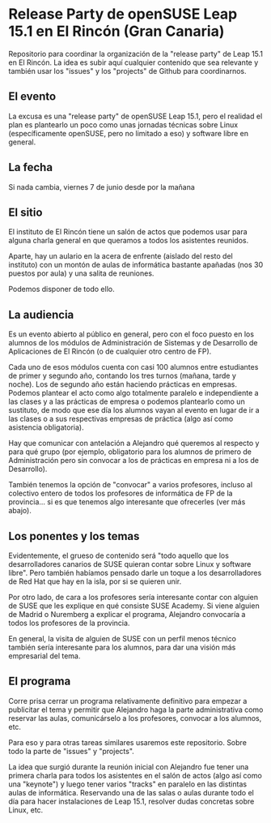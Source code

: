 # Release Party de openSUSE Leap 15.1 en El Rincón (Gran Canaria)

Repositorio para coordinar la organización de la "release party" de Leap 15.1 en
El Rincón. La idea es subir aquí cualquier contenido que sea relevante y también
usar los "issues" y los "projects" de Github para coordinarnos.

## El evento

La excusa es una "release party" de openSUSE Leap 15.1, pero el realidad el plan
es plantearlo un poco como unas jornadas técnicas sobre Linux (específicamente
openSUSE, pero no limitado a eso) y software libre en general.

## La fecha

Si nada cambia, viernes 7 de junio desde por la mañana

## El sitio

El instituto de El Rincón tiene un salón de actos que podemos usar para alguna
charla general en que queramos a todos los asistentes reunidos.

Aparte, hay un aulario en la acera de enfrente (aislado del resto del instituto)
con un montón de aulas de informática bastante apañadas (nos 30 puestos por aula)
y una salita de reuniones.

Podemos disponer de todo ello.

## La audiencia

Es un evento abierto al público en general, pero con el foco puesto en los
alumnos de los módulos de Administración de Sistemas y de Desarrollo de
Aplicaciones de El Rincón (o de cualquier otro centro de FP).

Cada uno de esos módulos cuenta con casi 100 alumnos entre estudiantes de primer
y segundo año, contando los tres turnos (mañana, tarde y noche). Los de segundo
año están haciendo prácticas en empresas. Podemos plantear el acto como algo
totalmente paralelo e independiente a las clases y a las prácticas de empresa
o podemos plantearlo como un sustituto, de modo que ese día los alumnos vayan al
evento en lugar de ir a las clases o a sus respectivas empresas de práctica
(algo así como asistencia obligatoria).

Hay que comunicar con antelación a Alejandro qué queremos al respecto y para qué
grupo (por ejemplo, obligatorio para los alumnos de primero de Administración
pero sin convocar a los de prácticas en empresa ni a los de Desarrollo).

También tenemos la opción de "convocar" a varios profesores, incluso al
colectivo entero de todos los profesores de informática de FP de la provincia...
si es que tenemos algo interesante que ofrecerles (ver más abajo).

## Los ponentes y los temas

Evidentemente, el grueso de contenido será "todo aquello que los desarrolladores
canarios de SUSE quieran contar sobre Linux y software libre". Pero también
habíamos pensado darle un toque a los desarrolladores de Red Hat que hay en la
isla, por si se quieren unir.

Por otro lado, de cara a los profesores sería interesante contar con alguien de
SUSE que les explique en qué consiste SUSE Academy. Si viene alguien de Madrid o
Nuremberg a explicar el programa, Alejandro convocaría a todos los profesores de
la provincia.

En general, la visita de alguien de SUSE con un perfil menos técnico también
sería interesante para los alumnos, para dar una visión más empresarial del tema.

## El programa

Corre prisa cerrar un programa relativamente definitivo para empezar a
publicitar el tema y permitir que Alejandro haga la parte administrativa como
reservar las aulas, comunicárselo a los profesores, convocar a los alumnos, etc.

Para eso y para otras tareas similares usaremos este repositorio. Sobre todo la
parte de "issues" y "projects".

La idea que surgió durante la reunión inicial con Alejandro fue tener una primera
charla para todos los asistentes en el salón de actos (algo así como una
"keynote") y luego tener varios "tracks" en paralelo en las distintas aulas de
informática. Reservando una de las salas o aulas durante todo el día para
hacer instalaciones de Leap 15.1, resolver dudas concretas sobre Linux, etc.
